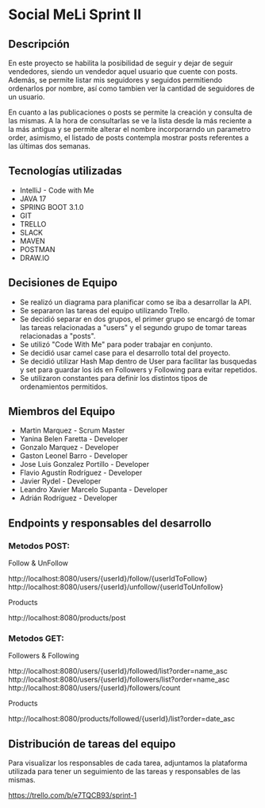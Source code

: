 # Social MeLi Sprint II
## Descripción
En este proyecto se habilita la posibilidad de seguir y dejar de seguir 
vendedores, siendo un vendedor aquel usuario que cuente con posts. Además,
se permite listar mis seguidores y seguidos permitiendo ordenarlos por nombre,
así como tambien ver la cantidad de seguidores de un usuario. 

En cuanto a las publicaciones o posts se permite la creación y consulta de las 
mismas. A la hora de consultarlas se ve la lista desde la más reciente a la más 
antigua y se permite alterar el nombre incorporarndo un parametro order, asimismo,
el listado de posts contempla mostrar posts referentes a las últimas dos semanas.

## Tecnologías utilizadas
* IntelliJ - Code with Me
* JAVA 17
* SPRING BOOT 3.1.0
* GIT
* TRELLO
* SLACK
* MAVEN
* POSTMAN
* DRAW.IO

## Decisiones de Equipo
* Se realizó un diagrama para planificar como se iba a desarrollar la API.
* Se separaron las tareas del equipo utilizando Trello.
* Se decidió separar en dos grupos, el primer grupo se encargó de tomar las tareas relacionadas
a "users" y el segundo grupo de tomar tareas relacionadas a "posts".
* Se utilizó "Code With Me" para poder trabajar en conjunto.
* Se decidió usar camel case para el desarrollo total del proyecto.
* Se decidió utilizar Hash Map dentro de User para facilitar las busquedas y 
set para guardar los ids en Followers y Following para evitar repetidos.
* Se utilizaron constantes para definir los distintos tipos de ordenamientos permitidos.


## Miembros del Equipo
* Martin Marquez - Scrum Master
* Yanina Belen Faretta - Developer
* Gonzalo Marquez - Developer
* Gaston Leonel Barro - Developer
* Jose Luis Gonzalez Portillo - Developer
* Flavio Agustín Rodríguez - Developer
* Javier Rydel - Developer
* Leandro Xavier Marcelo Supanta - Developer
* Adrián Rodríguez - Developer

## Endpoints  y responsables del desarrollo

### Metodos POST:

Follow & UnFollow

http://localhost:8080/users/{userId}/follow/{userIdToFollow}
http://localhost:8080/users/{userId}/unfollow/{userIdToUnfollow}

Products

http://localhost:8080/products/post

### Metodos GET:

Followers & Following

http://localhost:8080/users/{userId}/followed/list?order=name_asc
http://localhost:8080/users/{userId}/followers/list?order=name_asc
http://localhost:8080/users/{userId}/followers/count

Products

http://localhost:8080/products/followed/{userId}/list?order=date_asc

## Distribución de tareas del equipo
Para visualizar los responsables de cada tarea, adjuntamos la plataforma utilizada para tener un seguimiento de las tareas y responsables de las mismas.

https://trello.com/b/e7TQCB93/sprint-1